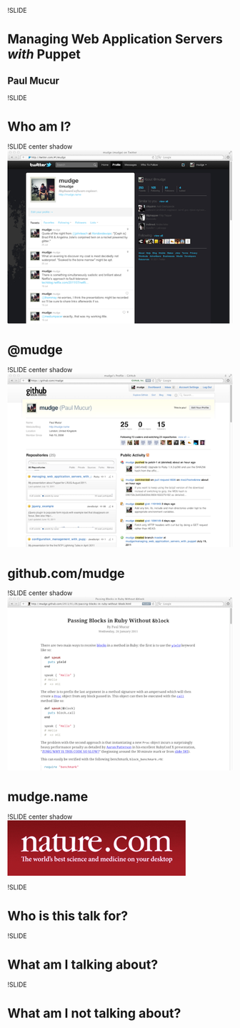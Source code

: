 !SLIDE
# Managing Web Application Servers *with* Puppet
## Paul Mucur

!SLIDE
# Who am I?

!SLIDE center shadow
![twitter](twitter.png)

# @mudge

!SLIDE center shadow
![github](github.png)

# github.com/mudge

!SLIDE center shadow
![mudge](mudge.png)

# mudge.name

!SLIDE center shadow
![nature](nature.png)

!SLIDE
# Who is this talk for?

!SLIDE
# What am I talking about?

!SLIDE
# What am I **not** talking about?
